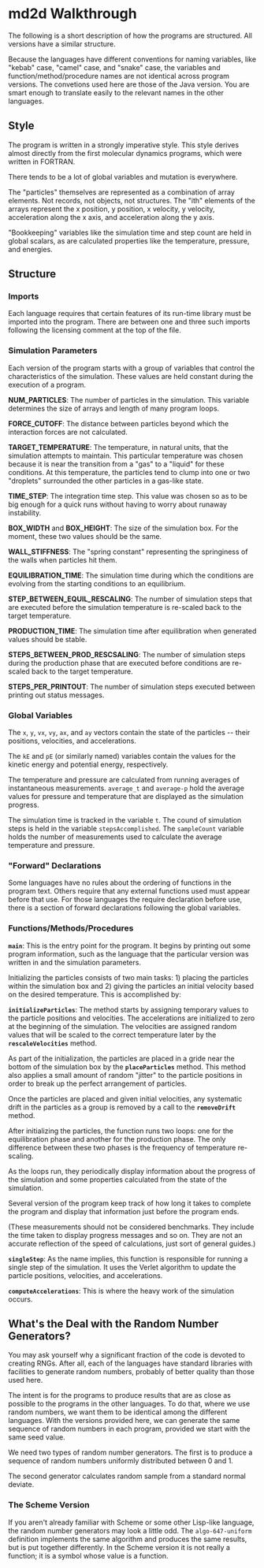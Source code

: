 # md2d Walkthrough

The following is a short description of how the programs are structured. All
versions have a similar structure.

Because the languages have different conventions for naming variables, like
"kebab" case, "camel" case, and "snake" case, the variables and 
function/method/procedure names are not identical across program versions.
The convetions used here are those of the Java version. You are smart enough
to translate easily to the relevant names in the other languages.

## Style

The program is written in a strongly imperative style. This style derives
almost directly from the first molecular dynamics programs, which were
written in FORTRAN.

There tends to be a lot of global variables and mutation is everywhere.

The "particles" themselves are represented as a combination of array elements.
Not records, not objects, not structures. The "ith" elements of the arrays
represent the x position, y position, x velocity, y velocity, acceleration
along the x axis, and acceleration along the y axis.

"Bookkeeping" variables like the simulation time and step count are held
in global scalars, as are calculated properties like the temperature,
pressure, and energies.

## Structure

### Imports

Each language requires that certain features of its run-time library must
be imported into the program. There are between one and three such imports
following the licensing comment at the top of the file.

### Simulation Parameters

Each version of the program starts with a group of variables that control the 
characteristics of the simulation. These values are held constant during the 
execution of a program.

**NUM_PARTICLES**: The number of particles in the simulation. This variable
determines the size of arrays and length of many program loops.

**FORCE_CUTOFF**: The distance between particles beyond which the interaction
forces are not calculated.

**TARGET_TEMPERATURE**: The temperature, in natural units, that the simulation
attempts to maintain. This particular temperature was chosen because it is
near the transition from a "gas" to a "liquid" for these conditions. At this
temperature, the particles tend to clump into one or two "droplets"
surrounded the other particles in a gas-like state.

**TIME_STEP**: The integration time step. This value was chosen so as to be
big enough for a quick runs without having to worry about runaway
instability.

**BOX_WIDTH** and **BOX_HEIGHT**: The size of the simulation box. For the
moment, these two values should be the same.

**WALL_STIFFNESS**: The "spring constant" representing the springiness of
the walls when particles hit them.

**EQUILIBRATION_TIME**: The simulation  time during
which the conditions are evolving from the starting conditions to an
equilibrium.

**STEP_BETWEEN_EQUIL_RESCALING**: The number of simulation steps that are
executed before the simulation temperature is re-scaled back to the
target temperature.

**PRODUCTION_TIME**: The simulation time after equilibration when generated
values should be stable.

**STEPS_BETWEEN_PROD_RESCSALING**: The number of simulation steps during
the production phase that are executed before conditions are re-scaled
back to the target temperature.

**STEPS_PER_PRINTOUT**: The number of simulation steps executed between
printing out status messages.

### Global Variables

The `x`, `y`, `vx`, `vy`, `ax`, and `ay` vectors contain the state of the
particles -- their positions, velocities, and accelerations.

The `kE` and `pE` (or similarly named) variables contain the values for the
kinetic energy and potential energy, respectively.

The temperature and pressure are calculated from running averages of
instantaneous measurements. `average_t` and `average-p` hold the average
values for pressure and temperature that are displayed as the simulation
progress.

The simulation time is tracked in the variable `t`. The cound of simulation
steps is held in the variable `stepsAccomplished`. The `sampleCount` variable
holds the number of measurements used to calculate the average temperature
and pressure.

### "Forward" Declarations

Some languages have no rules about the ordering of functions in the program
text. Others require that any external functions used must appear before
that use. For those languages the require declaration before use, there
is a section of forward declarations following the global variables.

### Functions/Methods/Procedures

**`main`**: This is the entry point for the program. It begins by printing
out some program information, such as the language that the particular
version was written in and the simulation parameters.

Initializing the particles consists of two main tasks: 1) placing the particles
within the simulation box and 2) giving the particles an initial velocity
based on the desired temperature. This is accomplished by:

**`initializeParticles`**: The method starts by assigning temporary values
to the particle positions and velocities. The accelerations are initialized
to zero at the beginning of the simulation. The velocities are assigned
random values that will be scaled to the correct temperature later by the
**`rescaleVelocities`** method.

As part of the initialization, the particles are placed in a gride near the 
bottom of the simulation box by the **`placeParticles`** method. This method
also applies a small amount of random "jitter" to the particle positions in
order to break up the perfect arrangement of particles.

Once the particles are placed and given initial velocities, any systematic
drift in the particles as a group is removed by a call to the **`removeDrift`**
method.

After initializing the particles, the function runs two loops: one for the
equilibration phase and another for the production phase. The only difference
between these two phases is the frequency of temperature re-scaling.

As the loops run, they periodically display information about the progress
of the simulation and some properties calculated from the state of the
simulation.

Several version of the program keep track of how long it takes to complete
the program and display that information just before the program ends.

(These measurements should not be considered benchmarks. They include the
time taken to display progress messages and so on. They are not an accurate
reflection of the speed of calculations, just sort of general guides.)

**`singleStep`**: As the name implies, this function is responsible for
running a single step of the simulation. It uses the Verlet algorithm to
update the particle positions, velocities, and accelerations.

**`computeAccelerations`**: This is where the heavy work of the simulation
occurs.

## What's the Deal with the Random Number Generators?

You may ask yourself why a significant fraction of the code is devoted to
creating RNGs. After all, each of the languages
have standard libraries with facilities to generate random numbers, probably
of better quality than those used here.

The intent is for the programs to produce results that are as close as possible
to the programs in the other languages. To do that, where we use random
numbers, we want them to be identical among the different languages. With
the versions provided here, we can generate the same sequence of random 
numbers in each program, provided we start with the same seed value.

We need two types of random number generators. The first is to produce a 
sequence of random numbers uniformly distributed between 0 and 1.

The second generator calculates random sample from a standard normal deviate.

### The Scheme Version
If you aren't already familiar with Scheme or some other Lisp-like language, 
the random number generators may look a little odd. The `algo-647-uniform` 
definition implements the same algorithm and produces the same results, but is 
put together differently. In the Scheme version it is not really a function; 
it is a symbol whose value is a function.